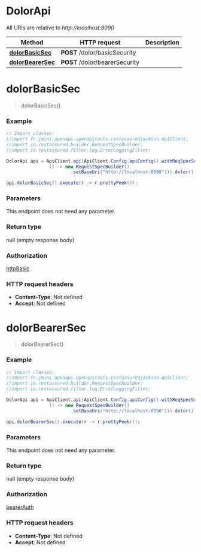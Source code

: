 # DolorApi

All URIs are relative to *http://localhost:8090*

Method | HTTP request | Description
------------- | ------------- | -------------
[**dolorBasicSec**](DolorApi.md#dolorBasicSec) | **POST** /dolor/basicSecurity | 
[**dolorBearerSec**](DolorApi.md#dolorBearerSec) | **POST** /dolor/bearerSecurity | 


<a name="dolorBasicSec"></a>
# **dolorBasicSec**
> dolorBasicSec()



### Example
```java
// Import classes:
//import fr.jmini.openapi.openapitools.restassuredjackson.ApiClient;
//import io.restassured.builder.RequestSpecBuilder;
//import io.restassured.filter.log.ErrorLoggingFilter;

DolorApi api = ApiClient.api(ApiClient.Config.apiConfig().withReqSpecSupplier(
                () -> new RequestSpecBuilder()
                        .setBaseUri("http://localhost:8090"))).dolor();

api.dolorBasicSec().execute(r -> r.prettyPeek());
```

### Parameters
This endpoint does not need any parameter.

### Return type

null (empty response body)

### Authorization

[httpBasic](../README.md#httpBasic)

### HTTP request headers

 - **Content-Type**: Not defined
 - **Accept**: Not defined

<a name="dolorBearerSec"></a>
# **dolorBearerSec**
> dolorBearerSec()



### Example
```java
// Import classes:
//import fr.jmini.openapi.openapitools.restassuredjackson.ApiClient;
//import io.restassured.builder.RequestSpecBuilder;
//import io.restassured.filter.log.ErrorLoggingFilter;

DolorApi api = ApiClient.api(ApiClient.Config.apiConfig().withReqSpecSupplier(
                () -> new RequestSpecBuilder()
                        .setBaseUri("http://localhost:8090"))).dolor();

api.dolorBearerSec().execute(r -> r.prettyPeek());
```

### Parameters
This endpoint does not need any parameter.

### Return type

null (empty response body)

### Authorization

[bearerAuth](../README.md#bearerAuth)

### HTTP request headers

 - **Content-Type**: Not defined
 - **Accept**: Not defined

